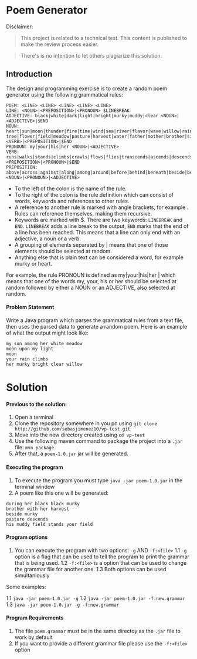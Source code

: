 Poem Generator
===

Disclaimer:
> This project is related to a technical test. This content is published to make the review process easier.

> There's is no intention to let others plagiarize this solution.

Introduction
---

The design and programming exercise is to create a random poem generator using the
following grammatical rules:

```
POEM: <LINE> <LINE> <LINE> <LINE> <LINE>
LINE: <NOUN>|<PREPOSITION>|<PRONOUN> $LINEBREAK
ADJECTIVE: black|white|dark|light|bright|murky|muddy|clear <NOUN>|<ADJECTIVE>|$END
NOUN: heart|sun|moon|thunder|fire|time|wind|sea|river|flavor|wave|willow|rain|
tree|flower|field|meadow|pasture|harvest|water|father|mother|brother|sister <VERB>|<PREPOSITION>|$END
PRONOUN: my|your|his|her <NOUN>|<ADJECTIVE>
VERB: runs|walks|stands|climbs|crawls|flows|flies|transcends|ascends|descends|sinks <PREPOSITION>|<PRONOUN>|$END
PREPOSITION: above|across|against|along|among|around|before|behind|beneath|beside|between|beyond|during|inside|onto|outside|under|underneath|upon|with|without|through <NOUN>|<PRONOUN>|<ADJECTIVE>
```

- To the left of the colon is the name of the rule.
- To the right of the colon is the rule definition which can consist of words, keywords and references to other rules.
- A reference to another rule is marked with angle brackets, for example <NOUN>. Rules can reference themselves, making them recursive.
- Keywords are marked with $. There are two keywords: ```LINEBREAK``` and ```END```. ```LINEBREAK``` adds a line break to the output, ```END``` marks that the end of a line has been reached. This means that a line can only end with an adjective, a noun or a verb.
- A grouping of elements separated by | means that one of those elements should be 
selected at random.
- Anything else that is plain text can be considered a word, for example murky or 
heart. 

For example, the rule PRONOUN is defined as my|your|his|her <NOUN>|<ADJECTIVE> which
means that one of the words my, your, his or her should be selected at random followed by
either a NOUN or an ADJECTIVE, also selected at random.

#### Problem Statement

Write a Java program which parses the grammatical rules from a text file, then uses the parsed data to generate a random poem. Here is an example of what the output might look like:

```
my sun among her white meadow
moon upon my light
moon
your rain climbs
her murky bright clear willow
```

Solution
===

#### Previous to the solution:

1. Open a terminal
2. Clone the repository somewhere in you pc using ```git clone http://github.com/sebasjimenez10/vp-test.git```
3. Move into the new directory created using ```cd vp-test```
4. Use the following maven command to package the project into a ```.jar``` file: ```mvn package```
5. After that, a ```poem-1.0.jar``` jar will be generated.

#### Executing the program

1. To execute the program you must type ```java -jar poem-1.0.jar``` in the terminal window
2. A poem like this one will be generated:
```
during her black black murky 
brother with her harvest 
beside murky 
pasture descends 
his muddy field stands your field
```

#### Program options

1. You can execute the program with two options: ```-g``` AND ```-f:<file>```
1.1 ```-g``` option is a flag that can be used to tell the program to print the grammar that is being used.
1.2 ```-f:<file>``` is a option that can be used to change the grammar file for another one.
1.3 Both options can be used simultaniously

Some examples:

1.1 ```java -jar poem-1.0.jar -g```
1.2 ```java -jar poem-1.0.jar -f:new.grammar```
1.3 ```java -jar poem-1.0.jar -g -f:new.grammar```

#### Program Requirements

1. The file ```poem.grammar``` must be in the same directoy as the ```.jar``` file to work by default
2. If you want to provide a different grammar file please use the ```-f:<file>``` option